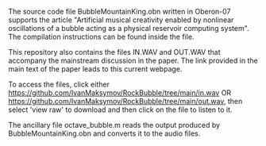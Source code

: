 The source code file BubbleMountainKing.obn written in Oberon-07 supports the article "Artificial musical creativity enabled by nonlinear oscillations of a bubble acting as a physical reservoir computing system". The compilation instructions can be found inside the file.

This repository also contains the files IN.WAV and OUT.WAV that accompany the mainstream discussion in the paper. The link provided in the main text of the paper leads to this current webpage.

To access the files, click either https://github.com/IvanMaksymov/RockBubble/tree/main/in.wav OR https://github.com/IvanMaksymov/RockBubble/tree/main/out.wav, then select 'view raw' to download and then click on the file to listen to it.

The ancillary file octave_bubble.m reads the output produced by BubbleMountainKing.obn and converts it to the audio files.
